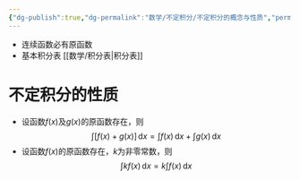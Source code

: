 ```yaml
---
{"dg-publish":true,"dg-permalink":"数学/不定积分/不定积分的概念与性质","permalink":"/数学/不定积分/不定积分的概念与性质/","dgHomeLink":true,"dgPassFrontmatter":false}
---
```



- 连续函数必有原函数
- 基本积分表 [[数学/积分表|积分表]]

# 不定积分的性质
- 设函数$f(x)$及$g(x)$的原函数存在，则$$\int [f(x)+g(x)] \, \mathrm{d}x =\int f(x) \, \mathrm{d}x +\int g(x) \, \mathrm{d}x $$
- 设函数$f(x)$的原函数存在，$k$为非零常数，则$$\int kf(x) \, \mathrm{d}x =k\int f(x) \, \mathrm{d}x $$
